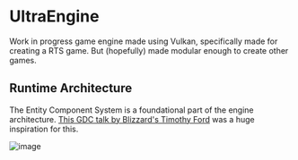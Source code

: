 # UltraEngine

Work in progress game engine made using Vulkan, specifically made for creating a RTS game. But (hopefully) made modular enough to create other games.

## Runtime Architecture

The Entity Component System is a foundational part of the engine architecture. [This GDC talk by Blizzard's Timothy Ford](https://www.youtube.com/watch?v=zrIY0eIyqmI) was a huge inspiration for this.

![image](https://user-images.githubusercontent.com/11065634/232259736-0aa43ba9-20cc-48e9-a96d-2197bfaf5350.png)
